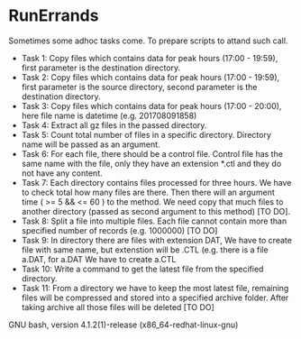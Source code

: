 # RunErrands
Sometimes some adhoc tasks come. To prepare scripts to attand such call.

* Task 1: Copy files which contains data for peak hours (17:00 - 19:59), first parameter is the destination directory.
* Task 2: Copy files which contains data for peak hours (17:00 - 19:59), first parameter is the source directory, second parameter is the destination directory. 
* Task 3: Copy files which contains data for peak hours (17:00 - 20:00), here file name is datetime (e.g. 201708091858)
* Task 4: Extract all gz files in the passed directory.
* Task 5: Count total number of files in a specific directory. Directory name will be passed as an argument.
* Task 6: For each file, there should be a control file. Control file has the same name with the file, only they have an extension *.ctl and they do not have any content.
* Task 7: Each directory contains files processed for three hours. We have to check total how many files are there. Then there will an argument time ( >= 5 && <= 60 ) to the method. We need copy that much files to another directory (passed as second argument to this method) [TO DO].
* Task 8: Split a file into multiple files. Each file cannot contain more than specified number of records (e.g. 1000000) [TO DO]
* Task 9: In directory there are files with extension DAT, We have to create file with same name, but extenstion will be .CTL (e.g. there is a file a.DAT, for a.DAT We have to create a.CTL
* Task 10: Write a command to get the latest file from the specified directory.
* Task 11: From a directory we have to keep the most latest file, remaining files will be compressed and stored into a specified archive folder. After taking archive all those files will be deleted [TO DO]

GNU bash, version 4.1.2(1)-release (x86_64-redhat-linux-gnu)

